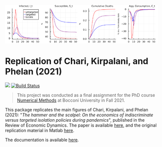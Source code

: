 ![header](./docs/src/assets/header.png)

# Replication of Chari, Kirpalani, and Phelan (2021)

[![](https://img.shields.io/badge/docs-dev-blue.svg)](https://julianstreyczek.github.io/HammerScalpel.jl/dev/)
[![Build Status](https://github.com/JulianStreyczek/HammerScalpel.jl/workflows/CI/badge.svg)](https://github.com/JulianStreyczek/HammerScalpel.jl/actions?query=workflow%3ACI+branch%3Amain)

> This project was conducted as a final assignment for the PhD course [Numerical Methods](https://floswald.github.io/NumericalMethods/) at Bocconi University in Fall 2021. 

This package replicates the main figures of Chari, Kirpalani, and Phelan (2021): "*The hammer and the scalpel: On the economics of indiscriminate versus targeted isolation policies during pandemics*", published in the Review of Economic Dynamics. The paper is available [here](https://doi.org/10.1016/j.red.2020.11.004), and the original replication material in Matlab [here](https://ideas.repec.org/c/red/ccodes/20-237.html).

The documentation is available [here](https://julianstreyczek.github.io/HammerScalpel.jl/dev/).
